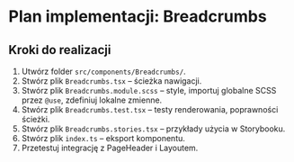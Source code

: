 # Plan implementacji: Breadcrumbs

## Kroki do realizacji

1. Utwórz folder `src/components/Breadcrumbs/`.
2. Stwórz plik `Breadcrumbs.tsx` – ścieżka nawigacji.
3. Stwórz plik `Breadcrumbs.module.scss` – style, importuj globalne SCSS przez `@use`, zdefiniuj lokalne zmienne.
4. Stwórz plik `Breadcrumbs.test.tsx` – testy renderowania, poprawności ścieżki.
5. Stwórz plik `Breadcrumbs.stories.tsx` – przykłady użycia w Storybooku.
6. Stwórz plik `index.ts` – eksport komponentu.
7. Przetestuj integrację z PageHeader i Layoutem.
